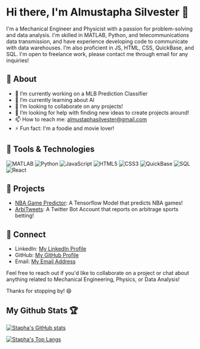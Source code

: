 # Hi there, I'm Almustapha Silvester 👋

I'm a Mechanical Engineer and Physicist with a passion for problem-solving and data analysis. I'm skilled in MATLAB, Python, and telecommunications data transmission, and have experience developing code to communicate with data warehouses. I'm also proficient in JS, HTML, CSS, QuickBase, and SQL. I'm open to freelance work, please contact me through email for any inquiries!

## 🧐 About

- 🔭 I’m currently working on a MLB Prediction Classifier
- 🌱 I’m currently learning about AI
- 👯 I’m looking to collaborate on any projects!
- 🤔 I’m looking for help with finding new ideas to create projects around!
- 📫 How to reach me: almustaphasilvester@gmail.com
- ⚡ Fun fact: I'm a foodie and movie lover!

## 🔧 Tools & Technologies

![MATLAB](https://img.shields.io/badge/-MATLAB-0076A8?style=flat-square&logo=matlab&logoColor=white)
![Python](https://img.shields.io/badge/-Python-3776AB?style=flat-square&logo=python&logoColor=white)
![JavaScript](https://img.shields.io/badge/-JavaScript-F7DF1E?style=flat-square&logo=javascript&logoColor=black)
![HTML5](https://img.shields.io/badge/-HTML5-E34F26?style=flat-square&logo=html5&logoColor=white)
![CSS3](https://img.shields.io/badge/-CSS3-1572B6?style=flat-square&logo=css3)
![QuickBase](https://img.shields.io/badge/-QuickBase-6B4E8D?style=flat-square&logo=quickbase&logoColor=white)
![SQL](https://img.shields.io/badge/-SQL-4479A1?style=flat-square&logo=postgresql&logoColor=white)
![React](https://img.shields.io/badge/React-20232A?style=flat-square&logo=react&logoColor=61DAFB)

## 🚀 Projects

- [NBA Game Predictor](https://github.com/almustaphasilvester/nba-ml-predictor): A Tensorflow Model that predicts NBA games!
- [ArbiTweets](https://twitter.com/ArbiTweetMaster): A Twitter Bot Account that reports on arbitrage sports betting!

## 🤝 Connect

- LinkedIn: [My LinkedIn Profile](https://www.linkedin.com/in/almustaphasilvester/)
- GitHub: [My GitHub Profile](https://github.com/almustaphasilvester/almustaphasilvester/)
- Email: [My Email Address](mailto:almustaphasilvester@gmail.com)

Feel free to reach out if you'd like to collaborate on a project or chat about anything related to Mechanical Engineering, Physics, or Data Analysis!

Thanks for stopping by! 😄

## My Github Stats 🏆

[![Stapha's GitHub stats](https://github-readme-stats.vercel.app/api?username=almustaphasilvester)](https://github.com/almustaphasilvester/github-readme-stats)

[![Stapha's Top Langs](https://github-readme-stats.vercel.app/api/top-langs/?username=almustaphasilvester&hide_progress=true)](https://github.com/almustaphasilvester/github-readme-stats)
